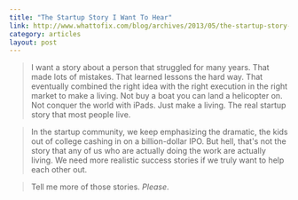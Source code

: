 ```yaml
---
title: "The Startup Story I Want To Hear"
link: http://www.whattofix.com/blog/archives/2013/05/the-startup-story-i-want-to-hear.php
category: articles
layout: post
---
```


> I want a story about a person that struggled for many years. That made lots of
> mistakes. That learned lessons the hard way. That eventually combined the
> right idea with the right execution in the right market to make a living. Not
> buy a boat you can land a helicopter on. Not conquer the world with iPads.
> Just make a living. The real startup story that most people live.

> In the startup community, we keep emphasizing the dramatic, the kids out of
> college cashing in on a billion-dollar IPO. But hell, that's not the story
> that any of us who are actually doing the work are actually living. We need
> more realistic success stories if we truly want to help each other out.

> Tell me more of those stories. _Please_.

